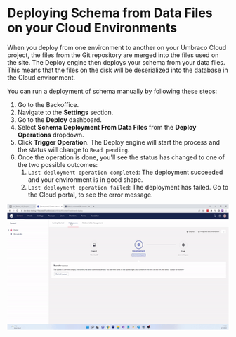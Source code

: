 # Deploying Schema from Data Files on your Cloud Environments

When you deploy from one environment to another on your Umbraco Cloud project, the files from the Git repository are merged into the files used on the site. The Deploy engine then deploys your schema from your data files. This means that the files on the disk will be deserialized into the database in the Cloud environment.

You can run a deployment of schema manually by following these steps:

1. Go to the Backoffice.
2. Navigate to the **Settings** section.
3. Go to the **Deploy** dashboard.
4. Select **Schema Deployment From Data Files** from the **Deploy Operations** dropdown.
5. Click **Trigger Operation**. The Deploy engine will start the process and the status will change to `Read pending`.
6. Once the operation is done, you'll see the status has changed to one of the two possible outcomes:
    1. `Last deployment operation completed`: The deployment succeeded and your environment is in good shape.
    2. `Last deployment operation failed`: The deployment has failed. Go to the Cloud portal, to see the error message.

![Run manual schema deployment](images/schema-deployments-v10.gif)
